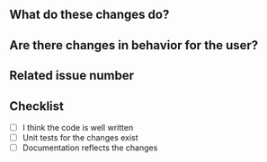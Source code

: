<!-- Thank you for your contribution! -->

## What do these changes do?

<!-- Please give a short brief about these changes. -->

## Are there changes in behavior for the user?

<!-- Outline any notable behaviour for the end users. -->

## Related issue number

<!-- Are there any issues opened that will be resolved by merging this change? -->
<!-- Remember to prefix with 'Fixes' if it should close the issue (e.g. 'Fixes #123'). -->

## Checklist

- [ ] I think the code is well written
- [ ] Unit tests for the changes exist
- [ ] Documentation reflects the changes
